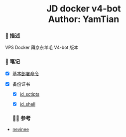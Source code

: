 <h1 align="center">
  JD docker v4-bot
  <br>
  Author: YamTian
</h1>

### 📜 描述

VPS Docker 薅京东羊毛 V4-bot 版本

### 📔 笔记

- [x] [基本部署命令](https://github.com/YamTian/Notes/blob/master/JD-v4-bot/v4-bot.md)

- [x] 备份证书

  - [x] [jd_sctipts](https://github.com/YamTian/Notes/blob/master/JD-v4-bot/id_rsa/jd_scripts)

  - [x] [jd_shell](https://github.com/YamTian/Notes/blob/master/JD-v4-bot/id_rsa/jd_shell)

  ### 👨‍💻 参考

- [nevinee](https://hub.docker.com/r/nevinee/jd)